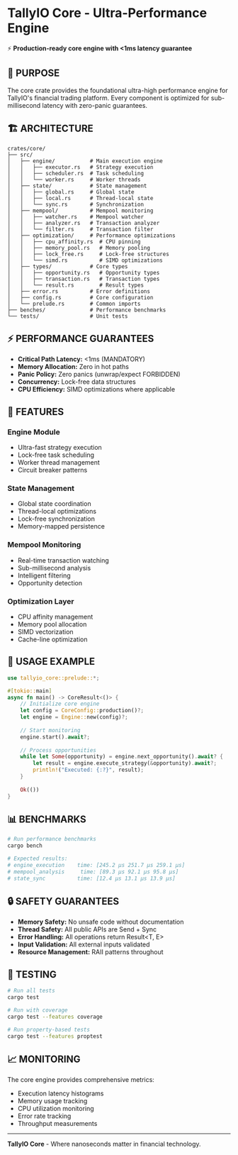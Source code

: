 # TallyIO Core - Ultra-Performance Engine

⚡ **Production-ready core engine with <1ms latency guarantee**

## 🎯 **PURPOSE**

The core crate provides the foundational ultra-high performance engine for TallyIO's financial trading platform. Every component is optimized for sub-millisecond latency with zero-panic guarantees.

## 🏗️ **ARCHITECTURE**

```
crates/core/
├── src/
│   ├── engine/           # Main execution engine
│   │   ├── executor.rs   # Strategy execution
│   │   ├── scheduler.rs  # Task scheduling  
│   │   └── worker.rs     # Worker threads
│   ├── state/            # State management
│   │   ├── global.rs     # Global state
│   │   ├── local.rs      # Thread-local state
│   │   └── sync.rs       # Synchronization
│   ├── mempool/          # Mempool monitoring
│   │   ├── watcher.rs    # Mempool watcher
│   │   ├── analyzer.rs   # Transaction analyzer
│   │   └── filter.rs     # Transaction filter
│   ├── optimization/     # Performance optimizations
│   │   ├── cpu_affinity.rs  # CPU pinning
│   │   ├── memory_pool.rs   # Memory pooling
│   │   ├── lock_free.rs     # Lock-free structures
│   │   └── simd.rs          # SIMD optimizations
│   ├── types/            # Core types
│   │   ├── opportunity.rs   # Opportunity types
│   │   ├── transaction.rs   # Transaction types
│   │   └── result.rs        # Result types
│   ├── error.rs          # Error definitions
│   ├── config.rs         # Core configuration
│   └── prelude.rs        # Common imports
├── benches/              # Performance benchmarks
└── tests/                # Unit tests
```

## ⚡ **PERFORMANCE GUARANTEES**

- **Critical Path Latency:** <1ms (MANDATORY)
- **Memory Allocation:** Zero in hot paths
- **Panic Policy:** Zero panics (unwrap/expect FORBIDDEN)
- **Concurrency:** Lock-free data structures
- **CPU Efficiency:** SIMD optimizations where applicable

## 🔧 **FEATURES**

### **Engine Module**
- Ultra-fast strategy execution
- Lock-free task scheduling
- Worker thread management
- Circuit breaker patterns

### **State Management**
- Global state coordination
- Thread-local optimizations
- Lock-free synchronization
- Memory-mapped persistence

### **Mempool Monitoring**
- Real-time transaction watching
- Sub-millisecond analysis
- Intelligent filtering
- Opportunity detection

### **Optimization Layer**
- CPU affinity management
- Memory pool allocation
- SIMD vectorization
- Cache-line optimization

## 🚨 **USAGE EXAMPLE**

```rust
use tallyio_core::prelude::*;

#[tokio::main]
async fn main() -> CoreResult<()> {
    // Initialize core engine
    let config = CoreConfig::production()?;
    let engine = Engine::new(config)?;
    
    // Start monitoring
    engine.start().await?;
    
    // Process opportunities
    while let Some(opportunity) = engine.next_opportunity().await? {
        let result = engine.execute_strategy(&opportunity).await?;
        println!("Executed: {:?}", result);
    }
    
    Ok(())
}
```

## 📊 **BENCHMARKS**

```bash
# Run performance benchmarks
cargo bench

# Expected results:
# engine_execution    time: [245.2 μs 251.7 μs 259.1 μs]
# mempool_analysis     time: [89.3 μs 92.1 μs 95.8 μs]
# state_sync          time: [12.4 μs 13.1 μs 13.9 μs]
```

## 🔒 **SAFETY GUARANTEES**

- **Memory Safety:** No unsafe code without documentation
- **Thread Safety:** All public APIs are Send + Sync
- **Error Handling:** All operations return Result<T, E>
- **Input Validation:** All external inputs validated
- **Resource Management:** RAII patterns throughout

## 🧪 **TESTING**

```bash
# Run all tests
cargo test

# Run with coverage
cargo test --features coverage

# Run property-based tests
cargo test --features proptest
```

## 📈 **MONITORING**

The core engine provides comprehensive metrics:

- Execution latency histograms
- Memory usage tracking
- CPU utilization monitoring
- Error rate tracking
- Throughput measurements

---

**TallyIO Core** - Where nanoseconds matter in financial technology.
